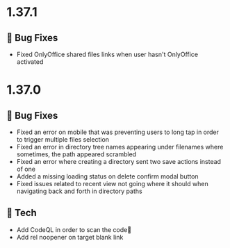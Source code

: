 # 1.37.1

## 🐛 Bug Fixes

* Fixed OnlyOffice shared files links when user hasn't OnlyOffice activated

# 1.37.0

## 🐛 Bug Fixes

* Fixed an error on mobile that was preventing users to long tap in order to trigger multiple files selection
* Fixed an error in directory tree names appearing under filenames where sometimes, the path appeared scrambled
* Fixed an error where creating a directory sent two save actions instead of one
* Added a missing loading status on delete confirm modal button
* Fixed issues related to recent view not going where it should when navigating back and forth in directory paths

## 🔧 Tech
* Add CodeQL in order to scan the code🚫
* Add rel noopener on target blank link
